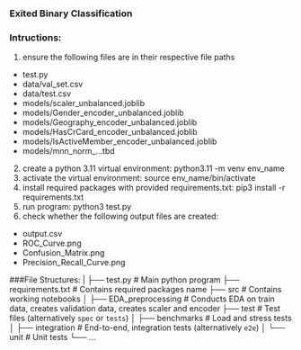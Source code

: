 ### Exited Binary Classification

### Intructions:
1. ensure the following files are in their respective file paths
- test.py
- data/val_set.csv
- data/test.csv
- models/scaler_unbalanced.joblib
- models/Gender_encoder_unbalanced.joblib
- models/Geography_encoder_unbalanced.joblib
- models/HasCrCard_encoder_unbalanced.joblib
- models/IsActiveMember_encoder_unbalanced.joblib
- models/mnn_norm_...tbd
2. create a python 3.11 virtual environment: python3.11 -m venv env_name
3. activate the virtual environment: source env_name/bin/activate
4. install required packages with provided requirements.txt: pip3 install -r requirements.txt
5. run program: python3 test.py
6. check whether the following output files are created:
- output.csv
- ROC_Curve.png
- Confusion_Matrix.png
- Precision_Recall_Curve.png

###File Structures:
|
├── test.py					# Main python program
├── requirements.txt		# Contains required packages name
├── src						# Contains working notebooks
│   ├── EDA_preprocessing	# Conducts EDA on train data, creates validation data, creates scaler and 								encoder
├── test                    # Test files (alternatively `spec` or `tests`)
│   ├── benchmarks          # Load and stress tests
│   ├── integration         # End-to-end, integration tests (alternatively `e2e`)
│   └── unit                # Unit tests
└── ...
